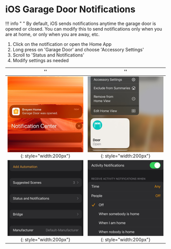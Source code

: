 # iOS Garage Door Notifications

!!! info " "
    By default, iOS sends notifications anytime the garage door is opened or closed. You can modify this to send notifications only when you are at home, or only when you are away, etc.

1. Click on the notification or open the Home App
2. Long press on 'Garage Door' and choose 'Accessory Settings'
3. Scroll to 'Status and Notifications'
4. Modify settings as needed

 ''            |  ''
:-------------------------:|:-------------------------:
![notification.jpeg](../img/troubleshooting/garagedoor/notification.jpeg){: style="width:200px"} |  ![long-press.jpg](../img/troubleshooting/garagedoor/long-press.jpg){: style="width:200px"}
![status-notifications.jpeg](../img/troubleshooting/garagedoor/status-notifications.jpg){: style="width:200px"} |  ![activity-notifications.jpg](../img/troubleshooting/garagedoor/activity-notifications.jpg){: style="width:200px"}